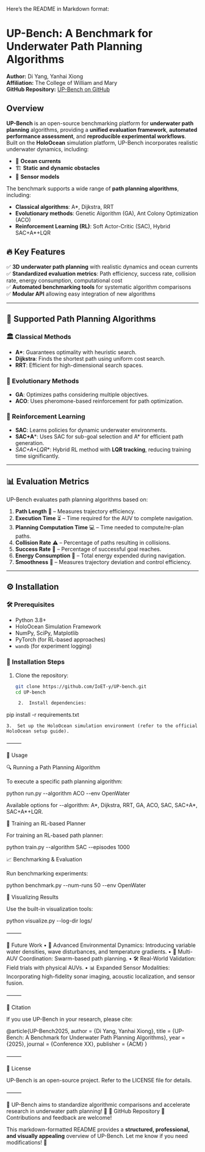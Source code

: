 Here’s the README in Markdown format:

# UP-Bench: A Benchmark for Underwater Path Planning Algorithms

**Author:** Di Yang, Yanhai Xiong  
**Affiliation:** The College of William and Mary  
**GitHub Repository:** [UP-Bench on GitHub](https://github.com/IoET-y/UP-bench)  

## Overview
**UP-Bench** is an open-source benchmarking platform for **underwater path planning** algorithms, providing a **unified evaluation framework**, **automated performance assessment**, and **reproducible experimental workflows**. Built on the **HoloOcean** simulation platform, UP-Bench incorporates realistic underwater dynamics, including:
- 🌊 **Ocean currents**
- 🏗️ **Static and dynamic obstacles**
- 📡 **Sensor models**

The benchmark supports a wide range of **path planning algorithms**, including:
- **Classical algorithms**: A*, Dijkstra, RRT
- **Evolutionary methods**: Genetic Algorithm (GA), Ant Colony Optimization (ACO)
- **Reinforcement Learning (RL)**: Soft Actor-Critic (SAC), Hybrid SAC+A*+LQR

## 🔥 Key Features
✅ **3D underwater path planning** with realistic dynamics and ocean currents  
✅ **Standardized evaluation metrics**: Path efficiency, success rate, collision rate, energy consumption, computational cost  
✅ **Automated benchmarking tools** for systematic algorithm comparisons  
✅ **Modular API** allowing easy integration of new algorithms  

---

## 📌 Supported Path Planning Algorithms

### 🏛️ Classical Methods
- **A\***: Guarantees optimality with heuristic search.
- **Dijkstra**: Finds the shortest path using uniform cost search.
- **RRT**: Efficient for high-dimensional search spaces.

### 🧬 Evolutionary Methods
- **GA**: Optimizes paths considering multiple objectives.
- **ACO**: Uses pheromone-based reinforcement for path optimization.

### 🤖 Reinforcement Learning
- **SAC**: Learns policies for dynamic underwater environments.
- **SAC+A***: Uses SAC for sub-goal selection and A* for efficient path generation.
- **SAC+A*+LQR**: Hybrid RL method with **LQR tracking**, reducing training time significantly.

---

## 📊 Evaluation Metrics
UP-Bench evaluates path planning algorithms based on:
1. **Path Length** 📏 – Measures trajectory efficiency.
2. **Execution Time** ⏳ – Time required for the AUV to complete navigation.
3. **Planning Computation Time** 💻 – Time needed to compute/re-plan paths.
4. **Collision Rate** ⚠️ – Percentage of paths resulting in collisions.
5. **Success Rate** 🎯 – Percentage of successful goal reaches.
6. **Energy Consumption** 🔋 – Total energy expended during navigation.
7. **Smoothness** 🛶 – Measures trajectory deviation and control efficiency.

---

## ⚙️ Installation

### 🛠 Prerequisites
- Python 3.8+
- HoloOcean Simulation Framework
- NumPy, SciPy, Matplotlib
- PyTorch (for RL-based approaches)
- `wandb` (for experiment logging)

### 🚀 Installation Steps
1. Clone the repository:
   ```bash
   git clone https://github.com/IoET-y/UP-bench.git
   cd UP-bench

	2.	Install dependencies:

pip install -r requirements.txt


	3.	Set up the HoloOcean simulation environment (refer to the official HoloOcean setup guide).

⸻

📌 Usage

🔍 Running a Path Planning Algorithm

To execute a specific path planning algorithm:

python run.py --algorithm ACO --env OpenWater

Available options for --algorithm: A*, Dijkstra, RRT, GA, ACO, SAC, SAC+A*, SAC+A*+LQR.

🤖 Training an RL-based Planner

For training an RL-based path planner:

python train.py --algorithm SAC --episodes 1000

📈 Benchmarking & Evaluation

Run benchmarking experiments:

python benchmark.py --num-runs 50 --env OpenWater

🎨 Visualizing Results

Use the built-in visualization tools:

python visualize.py --log-dir logs/



⸻

🚀 Future Work
	•	🌊 Advanced Environmental Dynamics: Introducing variable water densities, wave disturbances, and temperature gradients.
	•	🤖 Multi-AUV Coordination: Swarm-based path planning.
	•	🛠 Real-World Validation: Field trials with physical AUVs.
	•	📊 Expanded Sensor Modalities: Incorporating high-fidelity sonar imaging, acoustic localization, and sensor fusion.

⸻

📜 Citation

If you use UP-Bench in your research, please cite:

@article{UP-Bench2025,
  author = {Di Yang, Yanhai Xiong},
  title = {UP-Bench: A Benchmark for Underwater Path Planning Algorithms},
  year = {2025},
  journal = {Conference XX},
  publisher = {ACM}
}



⸻

📝 License

UP-Bench is an open-source project. Refer to the LICENSE file for details.

⸻

🚀 UP-Bench aims to standardize algorithmic comparisons and accelerate research in underwater path planning! 🌊
🔗 GitHub Repository
📩 Contributions and feedback are welcome!

This markdown-formatted README provides a **structured, professional, and visually appealing** overview of UP-Bench. Let me know if you need modifications! 🚀
